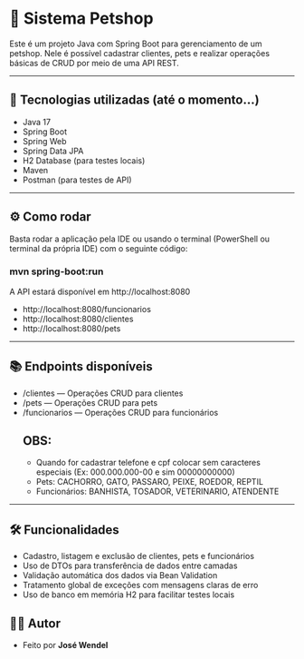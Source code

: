 # 🐶 Sistema Petshop

Este é um projeto Java com Spring Boot para gerenciamento de um petshop. Nele é possível cadastrar clientes, pets e realizar operações básicas de CRUD por meio de uma API REST.

---

## 🚀 Tecnologias utilizadas (até o momento...)

- Java 17
- Spring Boot
- Spring Web
- Spring Data JPA
- H2 Database (para testes locais)
- Maven
- Postman (para testes de API)

---
## ⚙️ Como rodar
Basta rodar a aplicação pela IDE ou usando o terminal (PowerShell ou terminal da própria IDE) com o seguinte código:
### mvn spring-boot:run 
A API estará disponível em http://localhost:8080
- http://localhost:8080/funcionarios 
- http://localhost:8080/clientes
- http://localhost:8080/pets
---
## 📚 Endpoints disponíveis
- /clientes — Operações CRUD para clientes
- /pets — Operações CRUD para pets
- /funcionarios — Operações CRUD para funcionários
  ## OBS:
  - Quando for cadastrar telefone e cpf colocar sem caracteres especiais (Ex: 000.000.000-00 e sim 00000000000)
  - Pets: CACHORRO, GATO, PASSARO, PEIXE, ROEDOR, REPTIL
  - Funcionários:  BANHISTA, TOSADOR, VETERINARIO, ATENDENTE
---
## 🛠️ Funcionalidades
- Cadastro, listagem e exclusão de clientes, pets e funcionários
- Uso de DTOs para transferência de dados entre camadas
- Validação automática dos dados via Bean Validation
- Tratamento global de exceções com mensagens claras de erro
- Uso de banco em memória H2 para facilitar testes locais
## 👨‍💻 Autor
- Feito por **José Wendel**

